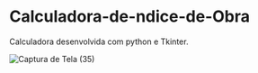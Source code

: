 # Calculadora-de-ndice-de-Obra
Calculadora desenvolvida com python e Tkinter.

![Captura de Tela (35)](https://user-images.githubusercontent.com/93879420/171788470-ff1160fb-d8ba-4cb7-94c0-1654037bf6fc.png)
